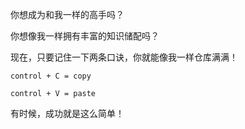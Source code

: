 你想成为和我一样的高手吗？

你想像我一样拥有丰富的知识储配吗？

现在，只要记住一下两条口诀，你就能像我一样仓库满满！

````
control + C = copy
````

````
control + V = paste
````

有时候，成功就是这么简单！
